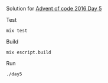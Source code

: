 Solution for [Advent of code 2016 Day 5](https://adventofcode.com/2016/day/5)

Test

```mix test```

Build

```mix escript.build```

Run

```./day5```
